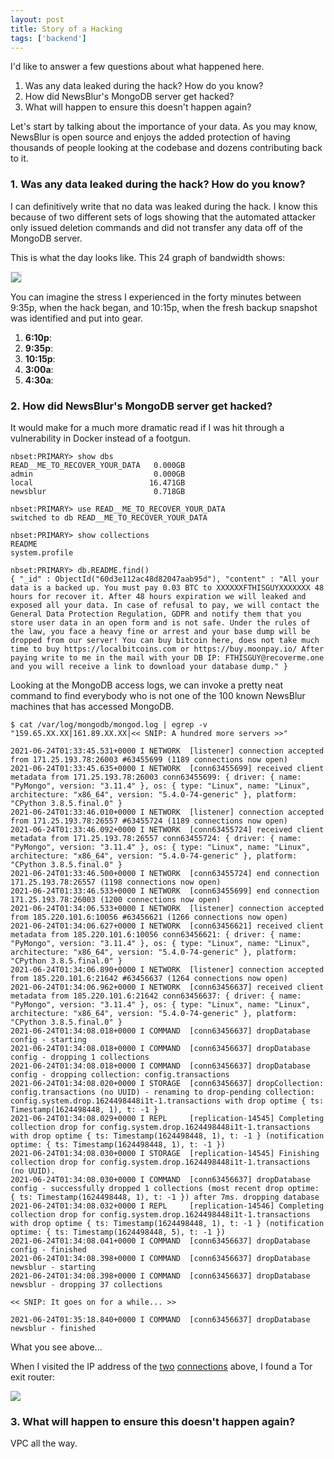 ```yaml
---
layout: post
title: Story of a Hacking
tags: ['backend']
---
```


I'd like to answer a few questions about what happened here.

 1. Was any data leaked during the hack? How do you know?
 2. How did NewsBlur's MongoDB server get hacked?
 3. What will happen to ensure this doesn't happen again?

Let's start by talking about the importance of your data. As you may know, NewsBlur is open source and enjoys the added protection of having thousands of people looking at the codebase and dozens contributing back to it. 

### 1. Was any data leaked during the hack? How do you know?

I can definitively write that no data was leaked during the hack. I know this because of two different sets of logs showing that the automated attacker only issued deletion commands and did not transfer any data off of the MongoDB server.

This is what the day looks like. This 24 graph of bandwidth shows:

<img src="/assets/hack-timeline.png" style="border: 1px solid rgba(0,0,0,0.1);">

You can imagine the stress I experienced in the forty minutes between 9:35p, when the hack began, and 10:15p, when the fresh backup snapshot was identified and put into gear. 

 1. **6:10p**: 
 2. **9:35p**: 
 3. **10:15p**: 
 4. **3:00a**: 
 5. **4:30a**: 

### 2. How did NewsBlur's MongoDB server get hacked?

It would make for a much more dramatic read if I was hit through a vulnerability in Docker instead of a footgun.

    nbset:PRIMARY> show dbs
    READ__ME_TO_RECOVER_YOUR_DATA   0.000GB
    admin                           0.000GB
    local                          16.471GB
    newsblur                        0.718GB
    
    nbset:PRIMARY> use READ__ME_TO_RECOVER_YOUR_DATA
    switched to db READ__ME_TO_RECOVER_YOUR_DATA
    
    nbset:PRIMARY> show collections
    README
    system.profile
    
    nbset:PRIMARY> db.README.find()
    { "_id" : ObjectId("60d3e112ac48d82047aab95d"), "content" : "All your data is a backed up. You must pay 0.03 BTC to XXXXXXFTHISGUYXXXXXXX 48 hours for recover it. After 48 hours expiration we will leaked and exposed all your data. In case of refusal to pay, we will contact the General Data Protection Regulation, GDPR and notify them that you store user data in an open form and is not safe. Under the rules of the law, you face a heavy fine or arrest and your base dump will be dropped from our server! You can buy bitcoin here, does not take much time to buy https://localbitcoins.com or https://buy.moonpay.io/ After paying write to me in the mail with your DB IP: FTHISGUY@recoverme.one and you will receive a link to download your database dump." }

Looking at the MongoDB access logs, we can invoke a pretty neat command to find everybody who is not one of the 100 known NewsBlur machines that has accessed MongoDB.

    $ cat /var/log/mongodb/mongod.log | egrep -v "159.65.XX.XX|161.89.XX.XX|<< SNIP: A hundred more servers >>"

    2021-06-24T01:33:45.531+0000 I NETWORK  [listener] connection accepted from 171.25.193.78:26003 #63455699 (1189 connections now open)
    2021-06-24T01:33:45.635+0000 I NETWORK  [conn63455699] received client metadata from 171.25.193.78:26003 conn63455699: { driver: { name: "PyMongo", version: "3.11.4" }, os: { type: "Linux", name: "Linux", architecture: "x86_64", version: "5.4.0-74-generic" }, platform: "CPython 3.8.5.final.0" }
    2021-06-24T01:33:46.010+0000 I NETWORK  [listener] connection accepted from 171.25.193.78:26557 #63455724 (1189 connections now open)
    2021-06-24T01:33:46.092+0000 I NETWORK  [conn63455724] received client metadata from 171.25.193.78:26557 conn63455724: { driver: { name: "PyMongo", version: "3.11.4" }, os: { type: "Linux", name: "Linux", architecture: "x86_64", version: "5.4.0-74-generic" }, platform: "CPython 3.8.5.final.0" }
    2021-06-24T01:33:46.500+0000 I NETWORK  [conn63455724] end connection 171.25.193.78:26557 (1198 connections now open)
    2021-06-24T01:33:46.533+0000 I NETWORK  [conn63455699] end connection 171.25.193.78:26003 (1200 connections now open)
    2021-06-24T01:34:06.533+0000 I NETWORK  [listener] connection accepted from 185.220.101.6:10056 #63456621 (1266 connections now open)
    2021-06-24T01:34:06.627+0000 I NETWORK  [conn63456621] received client metadata from 185.220.101.6:10056 conn63456621: { driver: { name: "PyMongo", version: "3.11.4" }, os: { type: "Linux", name: "Linux", architecture: "x86_64", version: "5.4.0-74-generic" }, platform: "CPython 3.8.5.final.0" }
    2021-06-24T01:34:06.890+0000 I NETWORK  [listener] connection accepted from 185.220.101.6:21642 #63456637 (1264 connections now open)
    2021-06-24T01:34:06.962+0000 I NETWORK  [conn63456637] received client metadata from 185.220.101.6:21642 conn63456637: { driver: { name: "PyMongo", version: "3.11.4" }, os: { type: "Linux", name: "Linux", architecture: "x86_64", version: "5.4.0-74-generic" }, platform: "CPython 3.8.5.final.0" }
    2021-06-24T01:34:08.018+0000 I COMMAND  [conn63456637] dropDatabase config - starting
    2021-06-24T01:34:08.018+0000 I COMMAND  [conn63456637] dropDatabase config - dropping 1 collections
    2021-06-24T01:34:08.018+0000 I COMMAND  [conn63456637] dropDatabase config - dropping collection: config.transactions
    2021-06-24T01:34:08.020+0000 I STORAGE  [conn63456637] dropCollection: config.transactions (no UUID) - renaming to drop-pending collection: config.system.drop.1624498448i1t-1.transactions with drop optime { ts: Timestamp(1624498448, 1), t: -1 }
    2021-06-24T01:34:08.029+0000 I REPL     [replication-14545] Completing collection drop for config.system.drop.1624498448i1t-1.transactions with drop optime { ts: Timestamp(1624498448, 1), t: -1 } (notification optime: { ts: Timestamp(1624498448, 1), t: -1 })
    2021-06-24T01:34:08.030+0000 I STORAGE  [replication-14545] Finishing collection drop for config.system.drop.1624498448i1t-1.transactions (no UUID).
    2021-06-24T01:34:08.030+0000 I COMMAND  [conn63456637] dropDatabase config - successfully dropped 1 collections (most recent drop optime: { ts: Timestamp(1624498448, 1), t: -1 }) after 7ms. dropping database
    2021-06-24T01:34:08.032+0000 I REPL     [replication-14546] Completing collection drop for config.system.drop.1624498448i1t-1.transactions with drop optime { ts: Timestamp(1624498448, 1), t: -1 } (notification optime: { ts: Timestamp(1624498448, 5), t: -1 })
    2021-06-24T01:34:08.041+0000 I COMMAND  [conn63456637] dropDatabase config - finished
    2021-06-24T01:34:08.398+0000 I COMMAND  [conn63456637] dropDatabase newsblur - starting
    2021-06-24T01:34:08.398+0000 I COMMAND  [conn63456637] dropDatabase newsblur - dropping 37 collections

    << SNIP: It goes on for a while... >>

    2021-06-24T01:35:18.840+0000 I COMMAND  [conn63456637] dropDatabase newsblur - finished

What you see above...

When I visited the IP address of the [two](http://185.220.101.6/) [connections](http://171.25.193.78/) above, I found a Tor exit router:

<img src="/assets/hack-tor.png">

### 3. What will happen to ensure this doesn't happen again?

VPC all the way.
